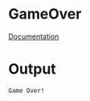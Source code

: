 # GameOver

[Documentation](../../../docs/Chapter1/GameOver/GameOver1.0/)

# Output
```txt
Game Over!
```